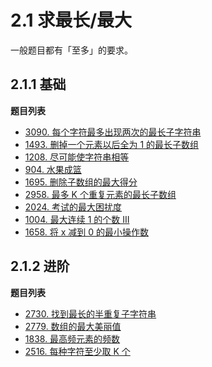 # 2.1 求最长/最大

一般题目都有「至多」的要求。

## 2.1.1 基础

**题目列表**

- [3090. 每个字符最多出现两次的最长子字符串](https://leetcode.cn/problems/maximum-length-substring-with-two-occurrences/description/)
- [1493. 删掉一个元素以后全为 1 的最长子数组](https://leetcode.cn/problems/longest-subarray-of-1s-after-deleting-one-element/description/)
- [1208. 尽可能使字符串相等](https://leetcode.cn/problems/get-equal-substrings-within-budget/description/)
- [904. 水果成篮 ](https://leetcode.cn/problems/fruit-into-baskets/description/)
- [1695. 删除子数组的最大得分](https://leetcode.cn/problems/maximum-erasure-value/description/)
- [2958. 最多 K 个重复元素的最长子数组](https://leetcode.cn/problems/length-of-longest-subarray-with-at-most-k-frequency/description/)
- [2024. 考试的最大困扰度](https://leetcode.cn/problems/maximize-the-confusion-of-an-exam/description/)
- [1004. 最大连续 1 的个数 III](https://leetcode.cn/problems/max-consecutive-ones-iii/description/)
- [1658. 将 x 减到 0 的最小操作数](https://leetcode.cn/problems/minimum-operations-to-reduce-x-to-zero/description/)

## 2.1.2 进阶

**题目列表**

- [2730. 找到最长的半重复子字符串](https://leetcode.cn/problems/find-the-longest-semi-repetitive-substring/description/)
- [2779. 数组的最大美丽值](https://leetcode.cn/problems/maximum-beauty-of-an-array-after-applying-operation/description/)
- [1838. 最高频元素的频数](https://leetcode.cn/problems/frequency-of-the-most-frequent-element/description/)
- [2516. 每种字符至少取 K 个](https://leetcode.cn/problems/take-k-of-each-character-from-left-and-right/description/)
